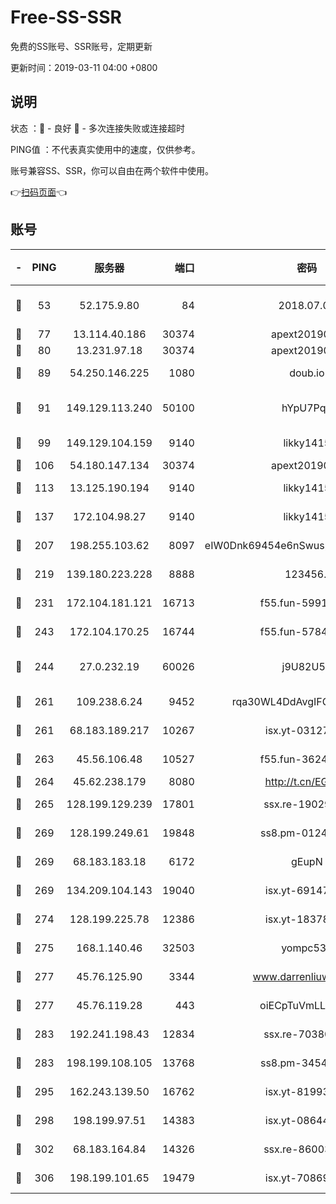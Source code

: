 # Free-SS-SSR

免费的SS账号、SSR账号，定期更新

更新时间：2019-03-11 04:00 +0800

## 说明

状态     ：🙂 - 良好 🙁 - 多次连接失败或连接超时

PING值   ：不代表真实使用中的速度，仅供参考。

账号兼容SS、SSR，你可以自由在两个软件中使用。

👉[扫码页面](https://liesauer.github.io/Free-SS-SSR/)👈

## 账号

|-|PING|服务器|端口|密码|加密方式|区域|
|:----:|:----:|:-----:|-----:|:----:|:----:|:----:|
|🙂|53|52.175.9.80|84|2018.07.07|chacha20-ietf-poly1305|HK|
|🙂|77|13.114.40.186|30374|apext2019006|chacha20|JP|
|🙂|80|13.231.97.18|30374|apext2019006|chacha20|JP|
|🙂|89|54.250.146.225|1080|doub.io|aes-256-cfb|JP|
|🙂|91|149.129.113.240|50100|hYpU7PqP|chacha20-ietf-poly1305|CN|
|🙂|99|149.129.104.159|9140|likky1415|aes-256-cfb|HK|
|🙂|106|54.180.147.134|30374|apext2019006|chacha20|KR|
|🙂|113|13.125.190.194|9140|likky1415|aes-256-cfb|KR|
|🙂|137|172.104.98.27|9140|likky1415|aes-256-cfb|JP|
|🙂|207|198.255.103.62|8097|eIW0Dnk69454e6nSwuspv9DmS201tQ0D|aes-256-cfb|US|
|🙂|219|139.180.223.228|8888|123456..|aes-256-cfb|JP|
|🙂|231|172.104.181.121|16713|f55.fun-59911969|aes-256-cfb|SG|
|🙂|243|172.104.170.25|16744|f55.fun-57847062|aes-256-cfb|SG|
|🙂|244|27.0.232.19|60026|j9U82U53|xchacha20-ietf-poly1305|HK|
|🙂|261|109.238.6.24|9452|rqa30WL4DdAvgIFG6Fs3znzTa|aes-256-cfb|FR|
|🙂|261|68.183.189.217|10267|isx.yt-03127031|aes-256-cfb|SG|
|🙂|263|45.56.106.48|10527|f55.fun-36242266|aes-256-cfb|US|
|🙂|264|45.62.238.179|8080|http://t.cn/EGJIyrl|rc4-md5|CA|
|🙂|265|128.199.129.239|17801|ssx.re-19029637|aes-256-cfb|SG|
|🙂|269|128.199.249.61|19848|ss8.pm-01244950|aes-256-cfb|SG|
|🙂|269|68.183.183.18|6172|gEupN|aes-256-cfb|SG|
|🙂|269|134.209.104.143|19040|isx.yt-69147610|aes-256-cfb|SG|
|🙂|274|128.199.225.78|12386|isx.yt-18378503|aes-256-cfb|SG|
|🙂|275|168.1.140.46|32503|yompc535|aes-256-cfb|AU|
|🙂|277|45.76.125.90|3344|www.darrenliuwei.com|aes-256-cfb|AU|
|🙂|277|45.76.119.28|443|oiECpTuVmLLxk4Ts|aes-256-cfb|AU|
|🙂|283|192.241.198.43|12834|ssx.re-70380369|aes-256-cfb|US|
|🙂|283|198.199.108.105|13768|ss8.pm-34548033|aes-256-cfb|US|
|🙂|295|162.243.139.50|16762|isx.yt-81993556|aes-256-cfb|US|
|🙂|298|198.199.97.51|14383|isx.yt-08644056|aes-256-cfb|US|
|🙂|302|68.183.164.84|14326|ssx.re-86003792|aes-256-cfb|US|
|🙂|306|198.199.101.65|19479|isx.yt-70869887|aes-256-cfb|US|
